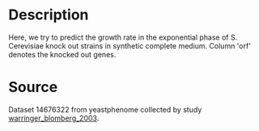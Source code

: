 # Description

Here, we try to predict the growth rate in the exponential phase of S. Cerevisiae knock out strains in synthetic complete medium. Column 'orf' denotes the knocked out genes.

# Source

Dataset 14676322 from yeastphenome collected by study [warringer_blomberg_2003](https://doi.org/10.1002/yea.931).
